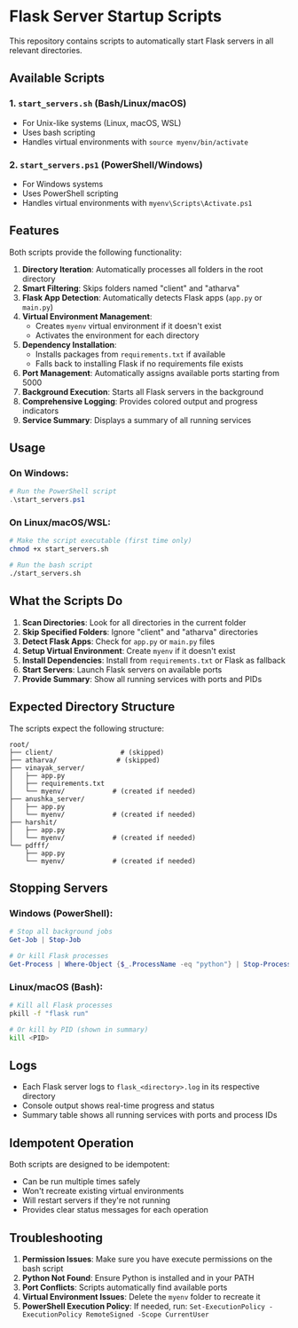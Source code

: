 # Flask Server Startup Scripts

This repository contains scripts to automatically start Flask servers in all relevant directories.

## Available Scripts

### 1. `start_servers.sh` (Bash/Linux/macOS)
- For Unix-like systems (Linux, macOS, WSL)
- Uses bash scripting
- Handles virtual environments with `source myenv/bin/activate`

### 2. `start_servers.ps1` (PowerShell/Windows)
- For Windows systems
- Uses PowerShell scripting
- Handles virtual environments with `myenv\Scripts\Activate.ps1`

## Features

Both scripts provide the following functionality:

1. **Directory Iteration**: Automatically processes all folders in the root directory
2. **Smart Filtering**: Skips folders named "client" and "atharva"
3. **Flask App Detection**: Automatically detects Flask apps (`app.py` or `main.py`)
4. **Virtual Environment Management**: 
   - Creates `myenv` virtual environment if it doesn't exist
   - Activates the environment for each directory
5. **Dependency Installation**: 
   - Installs packages from `requirements.txt` if available
   - Falls back to installing Flask if no requirements file exists
6. **Port Management**: Automatically assigns available ports starting from 5000
7. **Background Execution**: Starts all Flask servers in the background
8. **Comprehensive Logging**: Provides colored output and progress indicators
9. **Service Summary**: Displays a summary of all running services

## Usage

### On Windows:
```powershell
# Run the PowerShell script
.\start_servers.ps1
```

### On Linux/macOS/WSL:
```bash
# Make the script executable (first time only)
chmod +x start_servers.sh

# Run the bash script
./start_servers.sh
```

## What the Scripts Do

1. **Scan Directories**: Look for all directories in the current folder
2. **Skip Specified Folders**: Ignore "client" and "atharva" directories
3. **Detect Flask Apps**: Check for `app.py` or `main.py` files
4. **Setup Virtual Environment**: Create `myenv` if it doesn't exist
5. **Install Dependencies**: Install from `requirements.txt` or Flask as fallback
6. **Start Servers**: Launch Flask servers on available ports
7. **Provide Summary**: Show all running services with ports and PIDs

## Expected Directory Structure

The scripts expect the following structure:
```
root/
├── client/                 # (skipped)
├── atharva/               # (skipped)
├── vinayak_server/
│   ├── app.py
│   ├── requirements.txt
│   └── myenv/            # (created if needed)
├── anushka_server/
│   ├── app.py
│   └── myenv/            # (created if needed)
├── harshit/
│   ├── app.py
│   └── myenv/            # (created if needed)
└── pdfff/
    ├── app.py
    └── myenv/            # (created if needed)
```

## Stopping Servers

### Windows (PowerShell):
```powershell
# Stop all background jobs
Get-Job | Stop-Job

# Or kill Flask processes
Get-Process | Where-Object {$_.ProcessName -eq "python"} | Stop-Process
```

### Linux/macOS (Bash):
```bash
# Kill all Flask processes
pkill -f "flask run"

# Or kill by PID (shown in summary)
kill <PID>
```

## Logs

- Each Flask server logs to `flask_<directory>.log` in its respective directory
- Console output shows real-time progress and status
- Summary table shows all running services with ports and process IDs

## Idempotent Operation

Both scripts are designed to be idempotent:
- Can be run multiple times safely
- Won't recreate existing virtual environments
- Will restart servers if they're not running
- Provides clear status messages for each operation

## Troubleshooting

1. **Permission Issues**: Make sure you have execute permissions on the bash script
2. **Python Not Found**: Ensure Python is installed and in your PATH
3. **Port Conflicts**: Scripts automatically find available ports
4. **Virtual Environment Issues**: Delete the `myenv` folder to recreate it
5. **PowerShell Execution Policy**: If needed, run: `Set-ExecutionPolicy -ExecutionPolicy RemoteSigned -Scope CurrentUser` 